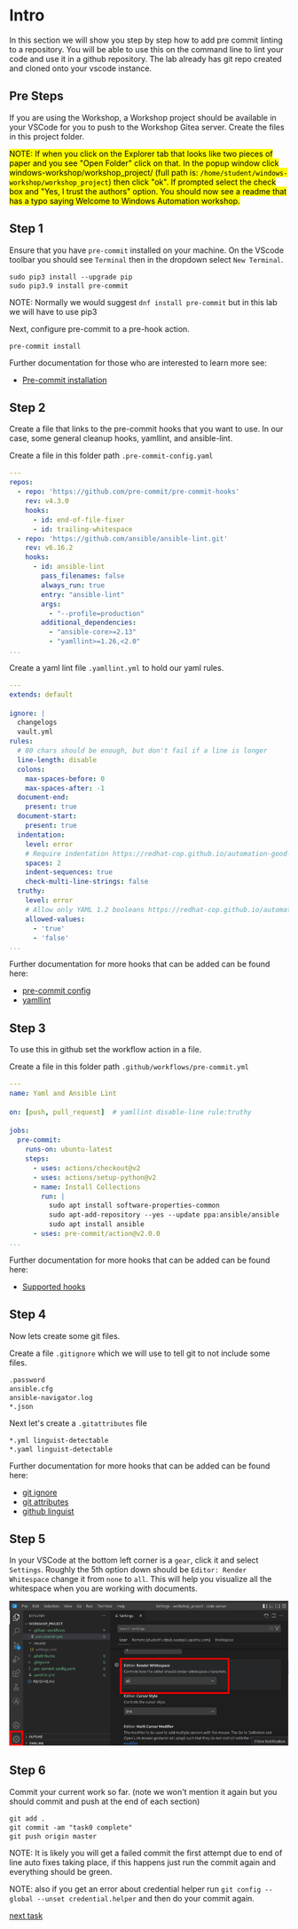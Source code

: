 # Intro

In this section we will show you step by step how to add pre commit linting to a repository. You will be able to use this on the command line to lint your code and use it in a github repository. The lab already has git repo created and cloned onto your vscode instance.

## Pre Steps

If you are using the Workshop, a Workshop project should be available in your VSCode for you to push to the Workshop Gitea server. Create the files in this project folder.

<mark style="background-color: yellow">NOTE: If when you click on the Explorer tab that looks like two pieces of paper and you see "Open Folder" click on that. In the popup window click windows-workshop/workshop_project/ (full path is: `/home/student/windows-workshop/workshop_project`) then click "ok". If prompted select the check box and "Yes, I trust the authors" option. You should now see a readme that has a typo saying Welcome to Windows Automation workshop.</mark>

## Step 1

Ensure that you have `pre-commit` installed on your machine. On the VScode toolbar you should see `Terminal` then in the dropdown select `New Terminal`.

```console
sudo pip3 install --upgrade pip
sudo pip3.9 install pre-commit
```

NOTE: Normally we would suggest `dnf install pre-commit` but in this lab we will have to use pip3

Next, configure pre-commit to a pre-hook action.

```console
pre-commit install
```

Further documentation for those who are interested to learn more see:

- [Pre-commit installation](https://pre-commit.com/#installation)

## Step 2

Create a file that links to the pre-commit hooks that you want to use. In our case, some general cleanup hooks, yamllint, and ansible-lint.

Create a file in this folder path `.pre-commit-config.yaml`

```yaml
---
repos:
  - repo: 'https://github.com/pre-commit/pre-commit-hooks'
    rev: v4.3.0
    hooks:
      - id: end-of-file-fixer
      - id: trailing-whitespace
  - repo: 'https://github.com/ansible/ansible-lint.git'
    rev: v6.16.2
    hooks:
      - id: ansible-lint
        pass_filenames: false
        always_run: true
        entry: "ansible-lint"
        args:
          - "--profile=production"
        additional_dependencies:
          - "ansible-core>=2.13"
          - "yamllint>=1.26,<2.0"
...

```

Create a yaml lint file `.yamllint.yml` to hold our yaml rules.

```yaml
---
extends: default

ignore: |
  changelogs
  vault.yml
rules:
  # 80 chars should be enough, but don't fail if a line is longer
  line-length: disable
  colons:
    max-spaces-before: 0
    max-spaces-after: -1
  document-end:
    present: true
  document-start:
    present: true
  indentation:
    level: error
    # Require indentation https://redhat-cop.github.io/automation-good-practices/#_yaml_and_jinja2_syntax
    spaces: 2
    indent-sequences: true
    check-multi-line-strings: false
  truthy:
    level: error
    # Allow only YAML 1.2 booleans https://redhat-cop.github.io/automation-good-practices/#_yaml_and_jinja2_syntax
    allowed-values:
      - 'true'
      - 'false'
...

```

Further documentation for more hooks that can be added can be found here:

- [pre-commit config](https://pre-commit.com/#pre-commit-configyaml---top-level)
- [yamllint](https://yamllint.readthedocs.io/en/stable/)

## Step 3

To use this in github set the workflow action in a file.

Create a file in this folder path `.github/workflows/pre-commit.yml`

```yaml
---
name: Yaml and Ansible Lint

on: [push, pull_request]  # yamllint disable-line rule:truthy

jobs:
  pre-commit:
    runs-on: ubuntu-latest
    steps:
      - uses: actions/checkout@v2
      - uses: actions/setup-python@v2
      - name: Install Collections
        run: |
          sudo apt install software-properties-common
          sudo apt-add-repository --yes --update ppa:ansible/ansible
          sudo apt install ansible
      - uses: pre-commit/action@v2.0.0
...

```

Further documentation for more hooks that can be added can be found here:

- [Supported hooks](https://pre-commit.com/hooks.html)

## Step 4

Now lets create some git files.

Create a file `.gitignore` which we will use to tell git to not include some files.

```text
.password
ansible.cfg
ansible-navigator.log
*.json
```

Next let's create a `.gitattributes` file

```text
*.yml linguist-detectable
*.yaml linguist-detectable
```

Further documentation for more hooks that can be added can be found here:

- [git ignore](https://git-scm.com/docs/gitignore)
- [git attributes](https://git-scm.com/docs/gitattributes)
- [github linguist](https://github.com/github/linguist/blob/master/docs/how-linguist-works.md)

## Step 5

In your VSCode at the bottom left corner is a `gear`, click it and select `Settings`. Roughly the 5th option down should be `Editor: Render Whitespace` change it from `none` to `all`. This will help you visualize all the whitespace when you are working with documents.

![render whitespace setting](images/render_whitespace.png)

## Step 6

Commit your current work so far. (note we won't mention it again but you should commit and push at the end of each section)

```console
git add .
git commit -am "task0 complete"
git push origin master
```

NOTE: It is likely you will get a failed commit the first attempt due to end of line auto fixes taking place, if this happens just run the commit again and everything should be green.

NOTE: also if you get an error about credential helper run `git config --global --unset credential.helper` and then do your commit again.

[next task](../1-ee/README.md)
